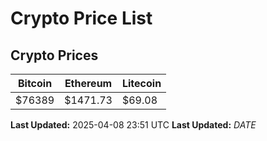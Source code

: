 # Crypto Price List

## Crypto Prices
| Bitcoin | Ethereum | Litecoin |
| ------- | -------- | -------- |
| $76389 | $1471.73 | $69.08 |
**Last Updated:** 2025-04-08 23:51 UTC
**Last Updated:** $DATE$
